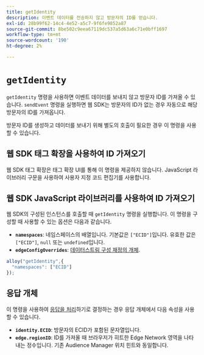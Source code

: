 ```yaml
---
title: getIdentity
description: 이벤트 데이터를 전송하지 않고 방문자의 ID를 얻습니다.
exl-id: 28b99f62-14c4-4e52-a5c7-9f6fe9852a87
source-git-commit: 8be502c9eea67119dc537a5d63a6c71e0bff1697
workflow-type: tm+mt
source-wordcount: '190'
ht-degree: 2%

---
```


# `getIdentity`

`getIdentity` 명령을 사용하면 이벤트 데이터를 보내지 않고 방문자 ID를 가져올 수 있습니다. `sendEvent` 명령을 실행하면 웹 SDK는 방문자의 ID가 없는 경우 자동으로 해당 방문자의 ID를 가져옵니다.

방문자 ID를 생성하고 데이터를 보내기 위해 별도의 호출이 필요한 경우 이 명령을 사용할 수 있습니다.

## 웹 SDK 태그 확장을 사용하여 ID 가져오기

웹 SDK 태그 확장은 태그 확장 UI를 통해 이 명령을 제공하지 않습니다. JavaScript 라이브러리 구문을 사용하여 사용자 지정 코드 편집기를 사용합니다.

## 웹 SDK JavaScript 라이브러리를 사용하여 ID 가져오기

웹 SDK의 구성된 인스턴스를 호출할 때 `getIdentity` 명령을 실행합니다. 이 명령을 구성할 때 사용할 수 있는 옵션은 다음과 같습니다.

* **`namespaces`**: 네임스페이스의 배열입니다. 기본값은 `["ECID"]`입니다. 유효한 값은 `["ECID"]`, `null` 또는 `undefined`입니다.
* **`edgeConfigOverrides`**: [데이터스트림 구성 재정의 개체](datastream-overrides.md).

```js
alloy("getIdentity",{
  "namespaces": ["ECID"]
});
```

## 응답 개체

이 명령을 사용하여 [응답을 처리](command-responses.md)하기로 결정하는 경우 응답 개체에서 다음 속성을 사용할 수 있습니다.

* **`identity.ECID`**: 방문자의 ECID가 포함된 문자열입니다.
* **`edge.regionID`**: ID를 가져올 때 브라우저가 히트한 Edge Network 영역을 나타내는 정수입니다. 기존 Audience Manager 위치 힌트와 동일합니다.
